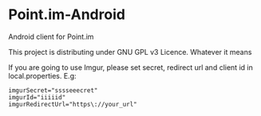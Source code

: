 Point.im-Android
================

Android client for Point.im

This project is distributing under GNU GPL v3 Licence. Whatever it means


If you are going to use Imgur, please set secret, redirect url and client id in local.properties. E.g:
```
imgurSecret="sssseeecret"
imgurId="iiiiid"
imgurRedirectUrl="https\://your_url"
```
